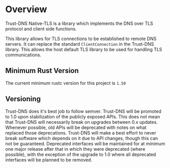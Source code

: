 # Overview

Trust-DNS Native-TLS is a library which implements the DNS over TLS protocol and client side functions.

This library allows for TLS connections to be established to remote DNS servers. It can replace the standard `ClientConnection` in the Trust-DNS library. This allows the host default TLS library to be used for handling TLS communications.

## Minimum Rust Version

The current minimum rustc version for this project is `1.50`

## Versioning

Trust-DNS does it's best job to follow semver. Trust-DNS will be promoted to 1.0 upon stabilization of the publicly exposed APIs. This does not mean that Trust-DNS will necessarily break on upgrades between 0.x updates. Whenever possible, old APIs will be deprecated with notes on what replaced those deprecations. Trust-DNS will make a best effort to never break software which depends on it due to API changes, though this can not be guaranteed. Deprecated interfaces will be maintained for at minimum one major release after that in which they were deprecated (where possible), with the exception of the upgrade to 1.0 where all deprecated interfaces will be planned to be removed.